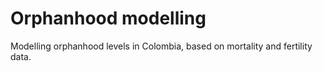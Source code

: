 # Orphanhood modelling

Modelling orphanhood levels in Colombia, based on mortality and fertility data.
